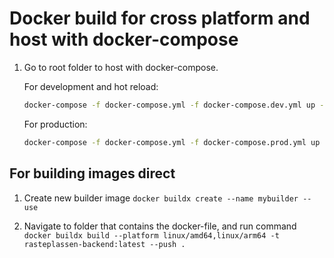# Docker build for cross platform and host with docker-compose

1. Go to root folder to host with docker-compose.

   For development and hot reload:

   ```bash
   docker-compose -f docker-compose.yml -f docker-compose.dev.yml up --build
   ```

   For production:

   ```bash
   docker-compose -f docker-compose.yml -f docker-compose.prod.yml up --build
   ```

## For building images direct

1. Create new builder image
   `docker buildx create --name mybuilder --use`

2. Navigate to folder that contains the docker-file, and run command
   `docker buildx build --platform linux/amd64,linux/arm64 -t rasteplassen-backend:latest --push .`
